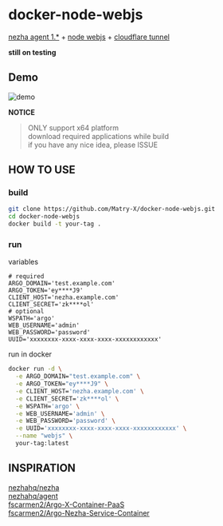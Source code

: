 # docker-node-webjs
[nezha agent 1.*](https://github.com/nezhahq/agent) + [node webjs](https://github.com/Matry-X/Xray-core) + [cloudflare tunnel](https://github.com/cloudflare/cloudflared)

**still on testing**

## Demo

![demo](https://pic.2rmz.com/1734947847381.png)

**NOTICE**

> ONLY support x64 platform  
> download required applications while build  
> if you have any nice idea, please ISSUE  

## HOW TO USE

### build

```bash
git clone https://github.com/Matry-X/docker-node-webjs.git
cd docker-node-webjs
docker build -t your-tag .
```

### run

variables
```env
# required
ARGO_DOMAIN='test.example.com'
ARGO_TOKEN='ey****J9'
CLIENT_HOST='nezha.example.com'
CLIENT_SECRET='zk****ol'
# optional
WSPATH='argo'
WEB_USERNAME='admin'
WEB_PASSWORD='password'
UUID='xxxxxxxx-xxxx-xxxx-xxxx-xxxxxxxxxxxx'
```

run in docker
```bash
docker run -d \
  -e ARGO_DOMAIN="test.example.com" \
  -e ARGO_TOKEN="ey****J9" \
  -e CLIENT_HOST='nezha.example.com' \
  -e CLIENT_SECRET='zk****ol' \
  -e WSPATH='argo' \
  -e WEB_USERNAME='admin' \
  -e WEB_PASSWORD='password' \
  -e UUID='xxxxxxxx-xxxx-xxxx-xxxx-xxxxxxxxxxxx' \
  --name "webjs" \
  your-tag:latest
```

## INSPIRATION

[nezhahq/nezha](https://github.com/nezhahq/nezha)  
[nezhahq/agent](https://github.com/nezhahq/agent)  
[fscarmen2/Argo-X-Container-PaaS](https://github.com/fscarmen2/Argo-X-Container-PaaS)  
[fscarmen2/Argo-Nezha-Service-Container](https://github.com/fscarmen2/Argo-Nezha-Service-Container)  
